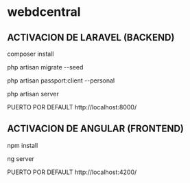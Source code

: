 # webdcentral

## ACTIVACION DE LARAVEL (BACKEND)

composer install

php artisan migrate --seed

php artisan passport:client --personal

php artisan server

PUERTO POR DEFAULT http://localhost:8000/

## ACTIVACION DE ANGULAR (FRONTEND)

npm install 

ng server

PUERTO POR DEFAULT http://localhost:4200/